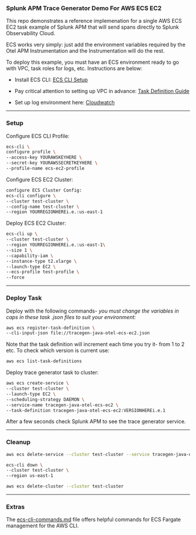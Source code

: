 ### Splunk APM Trace Generator Demo For AWS ECS EC2

This repo demonstrates a reference implemenation for a single AWS ECS EC2 task example of Splunk APM that will send spans directly to Splunk Observability Cloud.  

ECS works very simply: just add the environment variables required by the Otel APM Instrumentation and the Instrumentation will do the rest.

To deploy this example, you must have an ECS environment ready to go with VPC, task roles for logs, etc. Instructions are below:  

- Install ECS CLI: [ECS CLI Setup](https://docs.aws.amazon.com/AmazonECS/latest/developerguide/ECS_AWSCLI_Fargate.html)

- Pay critical attention to setting up VPC in advance: [Task Definition Guide](https://docs.aws.amazon.com/AmazonECS/latest/developerguide/task_definitions.html)

- Set up log environment here: [Cloudwatch](https://docs.aws.amazon.com/AmazonECS/latest/developerguide/using_cloudwatch_logs.html)

---
### Setup

Configure ECS CLI Profile:    
```bash
ecs-cli \
configure profile \
--access-key YOURAWSKEYHERE \
--secret-key YOURAWSSECRETKEYHERE \
--profile-name ecs-ec2-profile
```

Configure ECS EC2 Cluster:  
```bash
configure ECS Cluster Config:
ecs-cli configure \
--cluster test-cluster \
--config-name test-cluster \
--region YOURREGIONHEREi.e.:us-east-1
```

Deploy ECS EC2 Cluster:
```bash
ecs-cli up \
--cluster test-cluster \
--region YOURREGIONHEREi.e.:us-east-1\
--size 1 \
--capability-iam \
--instance-type t2.xlarge \
--launch-type EC2 \
--ecs-profile test-profile \
--force
```
---
### Deploy Task

Deploy with the following commands- *you must change the variables in caps in these task .json files to suit your environment:*

```bash
aws ecs register-task-definition \
--cli-input-json file://tracegen-java-otel-ecs-ec2.json
```

Note that the task definition will increment each time you try it- from 1 to 2 etc. To check which version is current use:  
```bash
aws ecs list-task-definitions
```

Deploy trace generator task to cluster:

```bash
aws ecs create-service \
--cluster test-cluster \
--launch-type EC2 \
--scheduling-strategy DAEMON \
--service-name tracegen-java-otel-ecs-ec2 \
--task-definition tracegen-java-otel-ecs-ec2:VERSIONHEREi.e.1
```

After a few seconds check Splunk APM to see the trace generator service.

---
### Cleanup  
```bash
aws ecs delete-service --cluster test-cluster --service tracegen-java-otel-ecs-ec2 --force
```
```bash
ecs-cli down \
--cluster test-cluster \
--region us-east-1
```
```bash
aws ecs delete-cluster --cluster test-cluster
```

---
### Extras

The [ecs-cli-commands.md](./ecs-cli-commands.md) file offers helpful commands for ECS Fargate management for the AWS CLI.